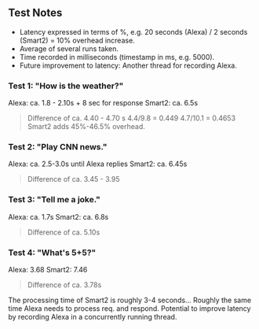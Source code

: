 ## Test Notes

- Latency expressed in terms of %, e.g. 20 seconds (Alexa) / 2 seconds (Smart2) = 10% overhead increase.
- Average of several runs taken.
- Time recorded in milliseconds (timestamp in ms, e.g. 5000).
- Future improvement to latency: Another thread for recording Alexa.

### Test 1: "How is the weather?"
Alexa: ca. 1.8 - 2.10s + 8 sec for response
Smart2: ca. 6.5s
> Difference of ca. 4.40 - 4.70 s
4.4/9.8 = 0.449
4.7/10.1 = 0.4653
> Smart2 adds 45%-46.5% overhead.

### Test 2: "Play CNN news."
Alexa: ca. 2.5-3.0s until Alexa replies
Smart2: ca. 6.45s
> Difference of ca. 3.45 - 3.95

### Test 3: "Tell me a joke."
Alexa: ca. 1.7s
Smart2: ca. 6.8s
> Difference of ca. 5.10s

### Test 4: "What's 5+5?"
Alexa: 3.68
Smart2: 7.46
> Difference of ca. 3.78s

The processing time of Smart2 is roughly 3-4 seconds...
Roughly the same time Alexa needs to process req. and respond.
Potential to improve latency by recording Alexa in a concurrently running thread.